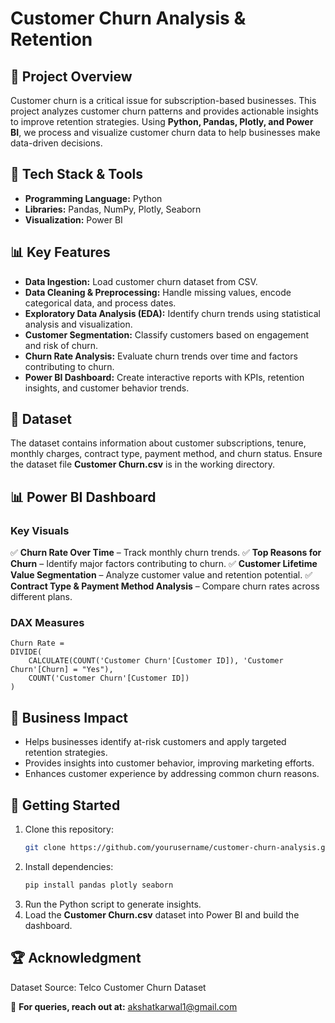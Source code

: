 # Customer Churn Analysis & Retention

## 📌 Project Overview
Customer churn is a critical issue for subscription-based businesses. This project analyzes customer churn patterns and provides actionable insights to improve retention strategies. Using **Python, Pandas, Plotly, and Power BI**, we process and visualize customer churn data to help businesses make data-driven decisions.

## 🔧 Tech Stack & Tools
- **Programming Language:** Python
- **Libraries:** Pandas, NumPy, Plotly, Seaborn
- **Visualization:** Power BI

## 📊 Key Features
- **Data Ingestion:** Load customer churn dataset from CSV.
- **Data Cleaning & Preprocessing:** Handle missing values, encode categorical data, and process dates.
- **Exploratory Data Analysis (EDA):** Identify churn trends using statistical analysis and visualization.
- **Customer Segmentation:** Classify customers based on engagement and risk of churn.
- **Churn Rate Analysis:** Evaluate churn trends over time and factors contributing to churn.
- **Power BI Dashboard:** Create interactive reports with KPIs, retention insights, and customer behavior trends.

## 📂 Dataset
The dataset contains information about customer subscriptions, tenure, monthly charges, contract type, payment method, and churn status. Ensure the dataset file **Customer Churn.csv** is in the working directory.

## 📊 Power BI Dashboard
### Key Visuals
✅ **Churn Rate Over Time** – Track monthly churn trends.
✅ **Top Reasons for Churn** – Identify major factors contributing to churn.
✅ **Customer Lifetime Value Segmentation** – Analyze customer value and retention potential.
✅ **Contract Type & Payment Method Analysis** – Compare churn rates across different plans.

### DAX Measures
```DAX
Churn Rate =
DIVIDE(
    CALCULATE(COUNT('Customer Churn'[Customer ID]), 'Customer Churn'[Churn] = "Yes"),
    COUNT('Customer Churn'[Customer ID])
)
```

## 🎯 Business Impact
- Helps businesses identify at-risk customers and apply targeted retention strategies.
- Provides insights into customer behavior, improving marketing efforts.
- Enhances customer experience by addressing common churn reasons.

## 🚀 Getting Started
1. Clone this repository:
   ```bash
   git clone https://github.com/yourusername/customer-churn-analysis.git
   ```
2. Install dependencies:
   ```bash
   pip install pandas plotly seaborn
   ```
3. Run the Python script to generate insights.
4. Load the **Customer Churn.csv** dataset into Power BI and build the dashboard.

## 🏆 Acknowledgment
Dataset Source: Telco Customer Churn Dataset

📩 **For queries, reach out at:** akshatkarwal1@gmail.com

